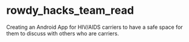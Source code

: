 # rowdy_hacks_team_read
Creating an Android App for HIV/AIDS carriers to have a safe space for them to discuss with others who are carriers.
